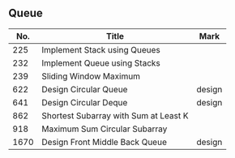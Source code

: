 ## Queue
| No.  | Title                                                       | Mark |
|------|-------------------------------------------------------------|------|
| 225  | Implement Stack using Queues   |        |
| 232  | Implement Queue using Stacks   |        |
| 239  | Sliding Window Maximum         |        |
| 622  | Design Circular Queue          | design |
| 641  | Design Circular Deque          | design |
| 862 | Shortest Subarray with Sum at Least K | |
| 918 | Maximum Sum Circular Subarray | |
| 1670 | Design Front Middle Back Queue | design |
